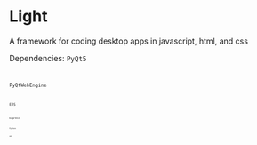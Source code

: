 # Light
A framework for coding desktop apps in javascript, html, and css

Dependencies:
<code>PyQt5<code/>

<code>PyQtWebEngine<code/>

<code>EJS<code/>

<code>Express<code/>

<code>Python<code/>

<code>NPM<code/>
